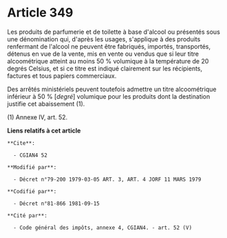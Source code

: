 # Article 349

Les produits de parfumerie et de toilette à base d'alcool ou présentés sous une dénomination qui, d'après les usages,
s'applique à des produits renfermant de l'alcool ne peuvent être fabriqués, importés, transportés, détenus en vue de la
vente, mis en vente ou vendus que si leur titre alcoométrique atteint au moins 50 % volumique à la température de 20 degrés
Celsius, et si ce titre est indiqué clairement sur les récipients, factures et tous papiers commerciaux.

Des arrêtés ministériels peuvent toutefois admettre un titre alcoométrique inférieur à 50 % [*degré*] volumique pour les
produits dont la destination justifie cet abaissement (1).

(1) Annexe IV, art. 52.

**Liens relatifs à cet article**

	**Cite**:

	  - CGIAN4 52

	**Modifié par**:

	  - Décret n°79-200 1979-03-05 ART. 3, ART. 4 JORF 11 MARS 1979

	**Codifié par**:

	  - Décret n°81-866 1981-09-15

	**Cité par**:

	  - Code général des impôts, annexe 4, CGIAN4. - art. 52 (V)
